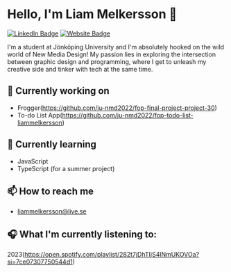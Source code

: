 # Hello, I'm Liam Melkersson 👋

[![LinkedIn Badge](https://img.shields.io/badge/-LinkedIn-blue?style=flat&logo=Linkedin&logoColor=white&link=https://www.linkedin.com/in/YourName/)](https://www.linkedin.com/in/liam-melkersson-a6a863268/)
[![Website Badge](https://img.shields.io/badge/-Portfolio-green?style=flat&logo=Safari&logoColor=white&link=https://YourWebsite.com)](https://ju-nmd2022.github.io/wuid-portfolio-liammelkersson/index.html)

I'm a student at Jönköping University and I'm absolutely hooked on the wild world of New Media Design! My passion lies in exploring the intersection between graphic design and programming, where I get to unleash my creative side and tinker with tech at the same time.

## 🔭 Currently working on

- Frogger(https://github.com/ju-nmd2022/fop-final-project-project-30)
- To-do List App(https://github.com/ju-nmd2022/fop-todo-list-liammelkersson)

## 🌱 Currently learning

- JavaScript
- TypeScript (for a summer project)

## 📫 How to reach me

- liammelkersson@live.se

## 🎧 What I'm currently listening to:

2023(https://open.spotify.com/playlist/282t7jDhTIjS4lNmUKOVOa?si=7ce07307750544d1)
